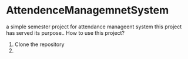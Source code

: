 # AttendenceManagemnetSystem
a simple semester project for attendance manageent system
this  project has served its purpose..
How to use this project?
1) Clone the repository
2) 
